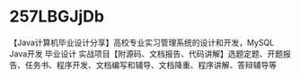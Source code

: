 # 257LBGJjDb
【Java计算机毕业设计分享】高校专业实习管理系统的设计和开发，MySQL Java开发 毕业设计 实战项目【附源码、文档报告、代码讲解】选题定题、开题报告、任务书、程序开发、文档编写和辅导、文档降重、程序讲解、答辩辅导等
